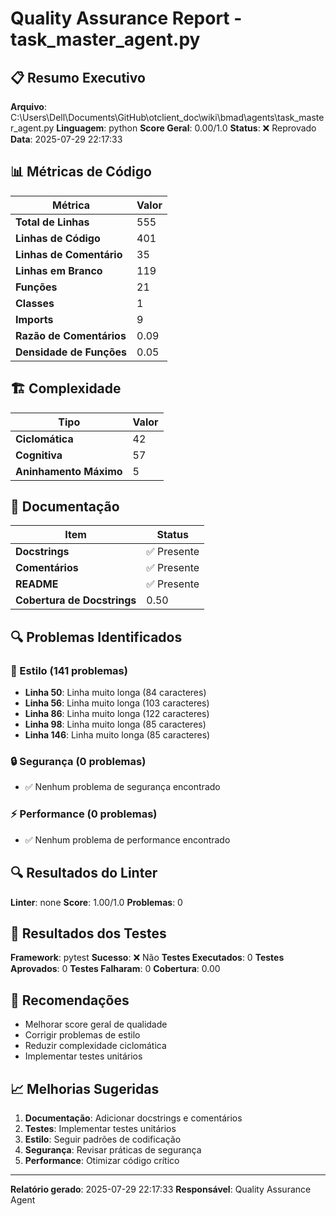 # Quality Assurance Report - task_master_agent.py

## 📋 Resumo Executivo

**Arquivo**: C:\Users\Dell\Documents\GitHub\otclient_doc\wiki\bmad\agents\task_master_agent.py
**Linguagem**: python
**Score Geral**: 0.00/1.0
**Status**: ❌ Reprovado
**Data**: 2025-07-29 22:17:33

## 📊 Métricas de Código

| Métrica | Valor |
|---------|-------|
| **Total de Linhas** | 555 |
| **Linhas de Código** | 401 |
| **Linhas de Comentário** | 35 |
| **Linhas em Branco** | 119 |
| **Funções** | 21 |
| **Classes** | 1 |
| **Imports** | 9 |
| **Razão de Comentários** | 0.09 |
| **Densidade de Funções** | 0.05 |

## 🏗️ Complexidade

| Tipo | Valor |
|------|-------|
| **Ciclomática** | 42 |
| **Cognitiva** | 57 |
| **Aninhamento Máximo** | 5 |

## 📝 Documentação

| Item | Status |
|------|--------|
| **Docstrings** | ✅ Presente |
| **Comentários** | ✅ Presente |
| **README** | ✅ Presente |
| **Cobertura de Docstrings** | 0.50 |

## 🔍 Problemas Identificados

### 🎨 Estilo (141 problemas)
- **Linha 50**: Linha muito longa (84 caracteres)
- **Linha 56**: Linha muito longa (103 caracteres)
- **Linha 86**: Linha muito longa (122 caracteres)
- **Linha 98**: Linha muito longa (85 caracteres)
- **Linha 146**: Linha muito longa (85 caracteres)

### 🔒 Segurança (0 problemas)
- ✅ Nenhum problema de segurança encontrado

### ⚡ Performance (0 problemas)
- ✅ Nenhum problema de performance encontrado

## 🔍 Resultados do Linter

**Linter**: none
**Score**: 1.00/1.0
**Problemas**: 0

## 🧪 Resultados dos Testes

**Framework**: pytest
**Sucesso**: ❌ Não
**Testes Executados**: 0
**Testes Aprovados**: 0
**Testes Falharam**: 0
**Cobertura**: 0.00

## 🎯 Recomendações

- Melhorar score geral de qualidade
- Corrigir problemas de estilo
- Reduzir complexidade ciclomática
- Implementar testes unitários

## 📈 Melhorias Sugeridas

1. **Documentação**: Adicionar docstrings e comentários
2. **Testes**: Implementar testes unitários
3. **Estilo**: Seguir padrões de codificação
4. **Segurança**: Revisar práticas de segurança
5. **Performance**: Otimizar código crítico

---
**Relatório gerado**: 2025-07-29 22:17:33
**Responsável**: Quality Assurance Agent
